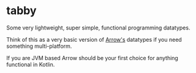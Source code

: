# tabby

Some very lightweight, super simple, functional programming datatypes.

Think of this as a very basic version of [Arrow's](https://arrow-kt.io/) datatypes if you need something multi-platform.

If you are JVM based Arrow should be your first choice for anything functional in Kotlin.

